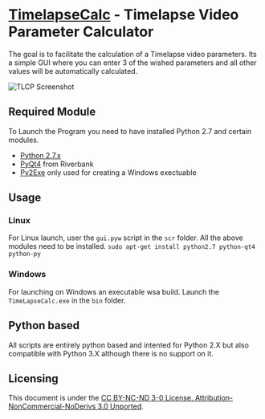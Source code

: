 [TimelapseCalc](http://zawiki.zapto.org/doku.php/tschinz:pic_timelapse) - Timelapse Video Parameter Calculator
================================

The goal is to facilitate the calculation of a Timelapse video parameters. Its a simple GUI where you can enter 3 of the wished parameters and all other values will be automatically calculated.

![TLCP Screenshot](http://zawiki.dyndns.org/lib/exe/fetch.php/tschinz:multimedia:pictures:timelapse:screenshot_timelapsecalc.png)

Required Module
---
To Launch the Program you need to have installed Python 2.7 and certain modules.
- [Python 2.7.x](http://www.python.org/getit/releases/2.7/)
- [PyQt4](http://www.riverbankcomputing.co.uk/software/pyqt/download) from Riverbank
- [Py2Exe](http://www.py2exe.org/) only used for creating a Windows exectuable

Usage
---
### Linux

For Linux launch, user the `gui.pyw` script in the `scr` folder. All the above modules need to be installed.
`sudo apt-get install python2.7 python-qt4 python-py`

### Windows
For launching on Windows an executable wsa build. Launch the `TimeLapseCalc.exe` in the `bin` folder.

Python based
---
All scripts are entirely python based and intented for Python 2.X but also compatible with Python 3.X although there is no support on it.

Licensing
---
This document is under the [CC BY-NC-ND 3-0 License, Attribution-NonCommercial-NoDerivs 3.0 Unported](http://creativecommons.org/licenses/by-nc-nd/3.0/).

